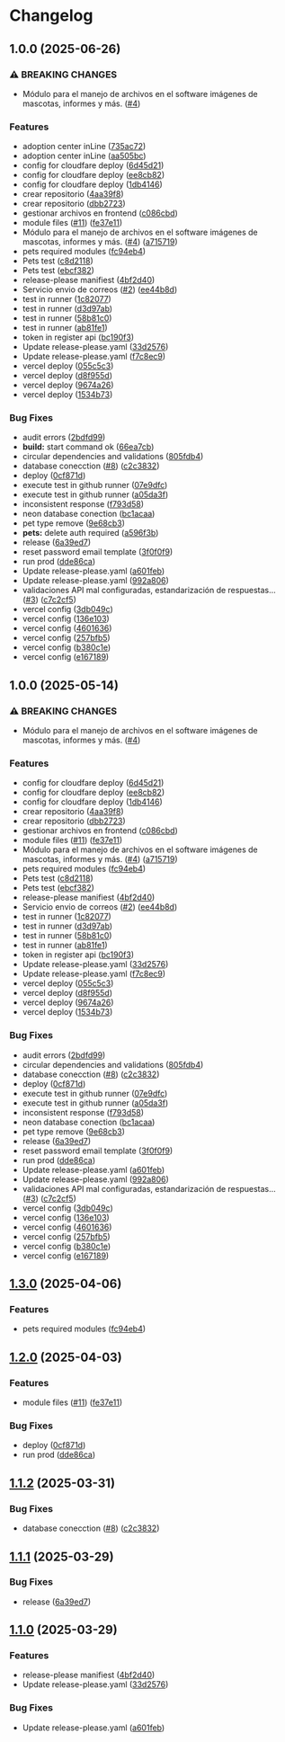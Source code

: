 # Changelog

## 1.0.0 (2025-06-26)


### ⚠ BREAKING CHANGES

* Módulo para el manejo de archivos en el software imágenes de mascotas, informes y más. ([#4](https://github.com/MaicolAADev/pets-server/issues/4))

### Features

* adoption center inLine ([735ac72](https://github.com/MaicolAADev/pets-server/commit/735ac72e1f792bbdbd446bf556d3b6f9555fc886))
* adoption center inLine ([aa505bc](https://github.com/MaicolAADev/pets-server/commit/aa505bc45f9d3d129c8b0f2b00ad6b53dd9a1dcb))
* config for cloudfare deploy ([6d45d21](https://github.com/MaicolAADev/pets-server/commit/6d45d217f921689b6ad134fb647b881ab49765c0))
* config for cloudfare deploy ([ee8cb82](https://github.com/MaicolAADev/pets-server/commit/ee8cb8203cf775a043e2db25ea23de8e93c9b129))
* config for cloudfare deploy ([1db4146](https://github.com/MaicolAADev/pets-server/commit/1db4146d02e893ee43805723981d99426a57945c))
* crear repositorio ([4aa39f8](https://github.com/MaicolAADev/pets-server/commit/4aa39f8e9aeb6c22bb3f849ab13b4dad4c73944b))
* crear repositorio ([dbb2723](https://github.com/MaicolAADev/pets-server/commit/dbb27237f082af6533ef1deda85a43f0f24b0595))
* gestionar archivos en frontend ([c086cbd](https://github.com/MaicolAADev/pets-server/commit/c086cbd4f49b0317904d9c2401b22cd5f46bb8d5))
* module files ([#11](https://github.com/MaicolAADev/pets-server/issues/11)) ([fe37e11](https://github.com/MaicolAADev/pets-server/commit/fe37e11a44d3465526762fd8cfc7a4d5ccf1d040))
* Módulo para el manejo de archivos en el software imágenes de mascotas, informes y más. ([#4](https://github.com/MaicolAADev/pets-server/issues/4)) ([a715719](https://github.com/MaicolAADev/pets-server/commit/a71571989c0dfdf1b6f8ac87a4da01055499d0a9))
* pets required modules ([fc94eb4](https://github.com/MaicolAADev/pets-server/commit/fc94eb4f1a3c6d967df404082b8e9faef2b3a350))
* Pets test ([c8d2118](https://github.com/MaicolAADev/pets-server/commit/c8d21186144a8286ace4cba2bdea881813ca90bd))
* Pets test ([ebcf382](https://github.com/MaicolAADev/pets-server/commit/ebcf382775e4fddced55bf7c59d3d3e4245695ef))
* release-please manifiest ([4bf2d40](https://github.com/MaicolAADev/pets-server/commit/4bf2d401705d5b84c2a7e67639e77135f1b7d7d2))
* Servicio envio de correos  ([#2](https://github.com/MaicolAADev/pets-server/issues/2)) ([ee44b8d](https://github.com/MaicolAADev/pets-server/commit/ee44b8d606faaccfac647f05eede1e06a4ce114b))
* test in runner ([1c82077](https://github.com/MaicolAADev/pets-server/commit/1c82077145b76360ea7da64f6e6ea5c52ff50fbb))
* test in runner ([d3d97ab](https://github.com/MaicolAADev/pets-server/commit/d3d97ab13d85038b3dd1f6298511196fd4ed4c4a))
* test in runner ([58b81c0](https://github.com/MaicolAADev/pets-server/commit/58b81c05449e5283471513e0a1f355e294840788))
* test in runner ([ab81fe1](https://github.com/MaicolAADev/pets-server/commit/ab81fe143ad039159478587047f3fd7f7135b623))
* token in register api ([bc190f3](https://github.com/MaicolAADev/pets-server/commit/bc190f32ee0f93c4b8bb6a3d8313db4567924ec5))
* Update release-please.yaml ([33d2576](https://github.com/MaicolAADev/pets-server/commit/33d2576bbbf9c76e469214deeaf6b97b307ea8cd))
* Update release-please.yaml ([f7c8ec9](https://github.com/MaicolAADev/pets-server/commit/f7c8ec9fe2e12cf1baf9c0fd2d00bd34ce16d614))
* vercel deploy ([055c5c3](https://github.com/MaicolAADev/pets-server/commit/055c5c39e999c958993764967958e4c69f42164f))
* vercel deploy ([d8f955d](https://github.com/MaicolAADev/pets-server/commit/d8f955daacbd615d05e3f7f206fd0353761fa8c7))
* vercel deploy ([9674a26](https://github.com/MaicolAADev/pets-server/commit/9674a267890621add1d2ba11f309f378cfa4cf0f))
* vercel deploy ([1534b73](https://github.com/MaicolAADev/pets-server/commit/1534b7315e04a6469d92e02b2dcbdf6d44c360b1))


### Bug Fixes

* audit errors ([2bdfd99](https://github.com/MaicolAADev/pets-server/commit/2bdfd99a9633b81c9376ccacfa422a08a857dea2))
* **build:** start command ok ([66ea7cb](https://github.com/MaicolAADev/pets-server/commit/66ea7cb3caf8139af79eacc77b2a66e67ac2c926))
* circular dependencies and validations ([805fdb4](https://github.com/MaicolAADev/pets-server/commit/805fdb421c89aa3fe8d2074232fd08b41d26d536))
* database conecction ([#8](https://github.com/MaicolAADev/pets-server/issues/8)) ([c2c3832](https://github.com/MaicolAADev/pets-server/commit/c2c3832e3f147e1d54a279e40c088f43e697a566))
* deploy ([0cf871d](https://github.com/MaicolAADev/pets-server/commit/0cf871d06596b7408ba980203419f670887ea7fc))
* execute test in github runner ([07e9dfc](https://github.com/MaicolAADev/pets-server/commit/07e9dfc4dec98dc0861c16bd14bbb83ca32c1e46))
* execute test in github runner ([a05da3f](https://github.com/MaicolAADev/pets-server/commit/a05da3f8054a9c8d9aec71a9ab98f53a8038f43c))
* inconsistent response ([f793d58](https://github.com/MaicolAADev/pets-server/commit/f793d582fadb72965455d10f5fc8b48eac86f506))
* neon database conection ([bc1acaa](https://github.com/MaicolAADev/pets-server/commit/bc1acaa91b91b0720fda8f351672cc2b8b70aae0))
* pet type remove ([9e68cb3](https://github.com/MaicolAADev/pets-server/commit/9e68cb3a5f12c2e95ed6fceff09bb462d7412799))
* **pets:** delete auth required ([a596f3b](https://github.com/MaicolAADev/pets-server/commit/a596f3beba1440739faafb97b151ad4970481098))
* release ([6a39ed7](https://github.com/MaicolAADev/pets-server/commit/6a39ed78e9192ad44231f106a43c7b6920504f99))
* reset password email template ([3f0f0f9](https://github.com/MaicolAADev/pets-server/commit/3f0f0f9e152ccfdb48115a43d2ce78ba8f0eeb87))
* run prod ([dde86ca](https://github.com/MaicolAADev/pets-server/commit/dde86cad0bb0ab96056ff0e21a8e6e5fc67455c6))
* Update release-please.yaml ([a601feb](https://github.com/MaicolAADev/pets-server/commit/a601febd34d33426ab972bee9f9de9cf5ca2fb13))
* Update release-please.yaml ([992a806](https://github.com/MaicolAADev/pets-server/commit/992a806942044c74f16f242363f6c63ed0a22bde))
* validaciones API mal configuradas, estandarización de respuestas… ([#3](https://github.com/MaicolAADev/pets-server/issues/3)) ([c7c2cf5](https://github.com/MaicolAADev/pets-server/commit/c7c2cf5d27bbb909b14968146c52a19c26c7c078))
* vercel config ([3db049c](https://github.com/MaicolAADev/pets-server/commit/3db049c5869a91c7b4e483e937f363b2114ea80e))
* vercel config ([136e103](https://github.com/MaicolAADev/pets-server/commit/136e103bf5627b8669bd2948e1210e3ca63557af))
* vercel config ([4601636](https://github.com/MaicolAADev/pets-server/commit/46016365107507280f7aebf980ae901297dbe0f1))
* vercel config ([257bfb5](https://github.com/MaicolAADev/pets-server/commit/257bfb52b5e2466be399a7248eff3892fe1fbd25))
* vercel config ([b380c1e](https://github.com/MaicolAADev/pets-server/commit/b380c1e012c4e49b4f735c85151c42ff17e26578))
* vercel config ([e167189](https://github.com/MaicolAADev/pets-server/commit/e16718954f4a2a2633b08233801e68b28227342b))

## 1.0.0 (2025-05-14)


### ⚠ BREAKING CHANGES

* Módulo para el manejo de archivos en el software imágenes de mascotas, informes y más. ([#4](https://github.com/Ignacio-Isturiz/tempback/issues/4))

### Features

* config for cloudfare deploy ([6d45d21](https://github.com/Ignacio-Isturiz/tempback/commit/6d45d217f921689b6ad134fb647b881ab49765c0))
* config for cloudfare deploy ([ee8cb82](https://github.com/Ignacio-Isturiz/tempback/commit/ee8cb8203cf775a043e2db25ea23de8e93c9b129))
* config for cloudfare deploy ([1db4146](https://github.com/Ignacio-Isturiz/tempback/commit/1db4146d02e893ee43805723981d99426a57945c))
* crear repositorio ([4aa39f8](https://github.com/Ignacio-Isturiz/tempback/commit/4aa39f8e9aeb6c22bb3f849ab13b4dad4c73944b))
* crear repositorio ([dbb2723](https://github.com/Ignacio-Isturiz/tempback/commit/dbb27237f082af6533ef1deda85a43f0f24b0595))
* gestionar archivos en frontend ([c086cbd](https://github.com/Ignacio-Isturiz/tempback/commit/c086cbd4f49b0317904d9c2401b22cd5f46bb8d5))
* module files ([#11](https://github.com/Ignacio-Isturiz/tempback/issues/11)) ([fe37e11](https://github.com/Ignacio-Isturiz/tempback/commit/fe37e11a44d3465526762fd8cfc7a4d5ccf1d040))
* Módulo para el manejo de archivos en el software imágenes de mascotas, informes y más. ([#4](https://github.com/Ignacio-Isturiz/tempback/issues/4)) ([a715719](https://github.com/Ignacio-Isturiz/tempback/commit/a71571989c0dfdf1b6f8ac87a4da01055499d0a9))
* pets required modules ([fc94eb4](https://github.com/Ignacio-Isturiz/tempback/commit/fc94eb4f1a3c6d967df404082b8e9faef2b3a350))
* Pets test ([c8d2118](https://github.com/Ignacio-Isturiz/tempback/commit/c8d21186144a8286ace4cba2bdea881813ca90bd))
* Pets test ([ebcf382](https://github.com/Ignacio-Isturiz/tempback/commit/ebcf382775e4fddced55bf7c59d3d3e4245695ef))
* release-please manifiest ([4bf2d40](https://github.com/Ignacio-Isturiz/tempback/commit/4bf2d401705d5b84c2a7e67639e77135f1b7d7d2))
* Servicio envio de correos  ([#2](https://github.com/Ignacio-Isturiz/tempback/issues/2)) ([ee44b8d](https://github.com/Ignacio-Isturiz/tempback/commit/ee44b8d606faaccfac647f05eede1e06a4ce114b))
* test in runner ([1c82077](https://github.com/Ignacio-Isturiz/tempback/commit/1c82077145b76360ea7da64f6e6ea5c52ff50fbb))
* test in runner ([d3d97ab](https://github.com/Ignacio-Isturiz/tempback/commit/d3d97ab13d85038b3dd1f6298511196fd4ed4c4a))
* test in runner ([58b81c0](https://github.com/Ignacio-Isturiz/tempback/commit/58b81c05449e5283471513e0a1f355e294840788))
* test in runner ([ab81fe1](https://github.com/Ignacio-Isturiz/tempback/commit/ab81fe143ad039159478587047f3fd7f7135b623))
* token in register api ([bc190f3](https://github.com/Ignacio-Isturiz/tempback/commit/bc190f32ee0f93c4b8bb6a3d8313db4567924ec5))
* Update release-please.yaml ([33d2576](https://github.com/Ignacio-Isturiz/tempback/commit/33d2576bbbf9c76e469214deeaf6b97b307ea8cd))
* Update release-please.yaml ([f7c8ec9](https://github.com/Ignacio-Isturiz/tempback/commit/f7c8ec9fe2e12cf1baf9c0fd2d00bd34ce16d614))
* vercel deploy ([055c5c3](https://github.com/Ignacio-Isturiz/tempback/commit/055c5c39e999c958993764967958e4c69f42164f))
* vercel deploy ([d8f955d](https://github.com/Ignacio-Isturiz/tempback/commit/d8f955daacbd615d05e3f7f206fd0353761fa8c7))
* vercel deploy ([9674a26](https://github.com/Ignacio-Isturiz/tempback/commit/9674a267890621add1d2ba11f309f378cfa4cf0f))
* vercel deploy ([1534b73](https://github.com/Ignacio-Isturiz/tempback/commit/1534b7315e04a6469d92e02b2dcbdf6d44c360b1))


### Bug Fixes

* audit errors ([2bdfd99](https://github.com/Ignacio-Isturiz/tempback/commit/2bdfd99a9633b81c9376ccacfa422a08a857dea2))
* circular dependencies and validations ([805fdb4](https://github.com/Ignacio-Isturiz/tempback/commit/805fdb421c89aa3fe8d2074232fd08b41d26d536))
* database conecction ([#8](https://github.com/Ignacio-Isturiz/tempback/issues/8)) ([c2c3832](https://github.com/Ignacio-Isturiz/tempback/commit/c2c3832e3f147e1d54a279e40c088f43e697a566))
* deploy ([0cf871d](https://github.com/Ignacio-Isturiz/tempback/commit/0cf871d06596b7408ba980203419f670887ea7fc))
* execute test in github runner ([07e9dfc](https://github.com/Ignacio-Isturiz/tempback/commit/07e9dfc4dec98dc0861c16bd14bbb83ca32c1e46))
* execute test in github runner ([a05da3f](https://github.com/Ignacio-Isturiz/tempback/commit/a05da3f8054a9c8d9aec71a9ab98f53a8038f43c))
* inconsistent response ([f793d58](https://github.com/Ignacio-Isturiz/tempback/commit/f793d582fadb72965455d10f5fc8b48eac86f506))
* neon database conection ([bc1acaa](https://github.com/Ignacio-Isturiz/tempback/commit/bc1acaa91b91b0720fda8f351672cc2b8b70aae0))
* pet type remove ([9e68cb3](https://github.com/Ignacio-Isturiz/tempback/commit/9e68cb3a5f12c2e95ed6fceff09bb462d7412799))
* release ([6a39ed7](https://github.com/Ignacio-Isturiz/tempback/commit/6a39ed78e9192ad44231f106a43c7b6920504f99))
* reset password email template ([3f0f0f9](https://github.com/Ignacio-Isturiz/tempback/commit/3f0f0f9e152ccfdb48115a43d2ce78ba8f0eeb87))
* run prod ([dde86ca](https://github.com/Ignacio-Isturiz/tempback/commit/dde86cad0bb0ab96056ff0e21a8e6e5fc67455c6))
* Update release-please.yaml ([a601feb](https://github.com/Ignacio-Isturiz/tempback/commit/a601febd34d33426ab972bee9f9de9cf5ca2fb13))
* Update release-please.yaml ([992a806](https://github.com/Ignacio-Isturiz/tempback/commit/992a806942044c74f16f242363f6c63ed0a22bde))
* validaciones API mal configuradas, estandarización de respuestas… ([#3](https://github.com/Ignacio-Isturiz/tempback/issues/3)) ([c7c2cf5](https://github.com/Ignacio-Isturiz/tempback/commit/c7c2cf5d27bbb909b14968146c52a19c26c7c078))
* vercel config ([3db049c](https://github.com/Ignacio-Isturiz/tempback/commit/3db049c5869a91c7b4e483e937f363b2114ea80e))
* vercel config ([136e103](https://github.com/Ignacio-Isturiz/tempback/commit/136e103bf5627b8669bd2948e1210e3ca63557af))
* vercel config ([4601636](https://github.com/Ignacio-Isturiz/tempback/commit/46016365107507280f7aebf980ae901297dbe0f1))
* vercel config ([257bfb5](https://github.com/Ignacio-Isturiz/tempback/commit/257bfb52b5e2466be399a7248eff3892fe1fbd25))
* vercel config ([b380c1e](https://github.com/Ignacio-Isturiz/tempback/commit/b380c1e012c4e49b4f735c85151c42ff17e26578))
* vercel config ([e167189](https://github.com/Ignacio-Isturiz/tempback/commit/e16718954f4a2a2633b08233801e68b28227342b))

## [1.3.0](https://github.com/TitansDevOps/server/compare/v1.2.0...v1.3.0) (2025-04-06)


### Features

* pets required modules ([fc94eb4](https://github.com/TitansDevOps/server/commit/fc94eb4f1a3c6d967df404082b8e9faef2b3a350))

## [1.2.0](https://github.com/TitansDevOps/server/compare/v1.1.2...v1.2.0) (2025-04-03)


### Features

* module files ([#11](https://github.com/TitansDevOps/server/issues/11)) ([fe37e11](https://github.com/TitansDevOps/server/commit/fe37e11a44d3465526762fd8cfc7a4d5ccf1d040))


### Bug Fixes

* deploy ([0cf871d](https://github.com/TitansDevOps/server/commit/0cf871d06596b7408ba980203419f670887ea7fc))
* run prod ([dde86ca](https://github.com/TitansDevOps/server/commit/dde86cad0bb0ab96056ff0e21a8e6e5fc67455c6))

## [1.1.2](https://github.com/TitansDevOps/server/compare/v1.1.1...v1.1.2) (2025-03-31)


### Bug Fixes

* database conecction ([#8](https://github.com/TitansDevOps/server/issues/8)) ([c2c3832](https://github.com/TitansDevOps/server/commit/c2c3832e3f147e1d54a279e40c088f43e697a566))

## [1.1.1](https://github.com/TitansDevOps/server/compare/v1.1.0...v1.1.1) (2025-03-29)


### Bug Fixes

* release ([6a39ed7](https://github.com/TitansDevOps/server/commit/6a39ed78e9192ad44231f106a43c7b6920504f99))

## [1.1.0](https://github.com/TitansDevOps/server/compare/v1.0.0...v1.1.0) (2025-03-29)


### Features

* release-please manifiest ([4bf2d40](https://github.com/TitansDevOps/server/commit/4bf2d401705d5b84c2a7e67639e77135f1b7d7d2))
* Update release-please.yaml ([33d2576](https://github.com/TitansDevOps/server/commit/33d2576bbbf9c76e469214deeaf6b97b307ea8cd))


### Bug Fixes

* Update release-please.yaml ([a601feb](https://github.com/TitansDevOps/server/commit/a601febd34d33426ab972bee9f9de9cf5ca2fb13))
